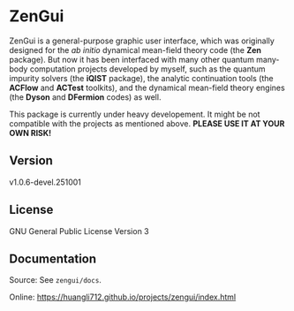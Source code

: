 # ZenGui

ZenGui is a general-purpose graphic user interface, which was originally designed for the *ab initio* dynamical mean-field theory code (the **Zen** package). But now it has been interfaced with many other quantum many-body computation projects developed by myself, such as the quantum impurity solvers (the **iQIST** package), the analytic continuation tools (the **ACFlow** and **ACTest** toolkits), and the dynamical mean-field theory engines (the **Dyson** and **DFermion** codes) as well.

This package is currently under heavy developement. It might be not compatible with the projects as mentioned above. **PLEASE USE IT AT YOUR OWN RISK!**

## Version

v1.0.6-devel.251001

## License

GNU General Public License Version 3

## Documentation

Source: See `zengui/docs`.

Online: https://huangli712.github.io/projects/zengui/index.html

